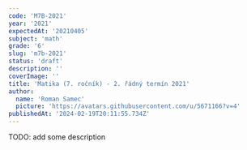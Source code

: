 ```yaml
---
code: 'M7B-2021'
year: '2021'
expectedAt: '20210405'
subject: 'math'
grade: '6'
slug: 'm7b-2021'
status: 'draft'
description: ''
coverImage: ''
title: 'Matika (7. ročník) - 2. řádný termín 2021'
author:
  name: 'Roman Samec'
  picture: 'https://avatars.githubusercontent.com/u/5671166?v=4'
publishedAt: '2024-02-19T20:11:55.734Z'
---
```


TODO: add some description